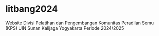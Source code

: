 # litbang2024
Website Divisi Pelatihan dan Pengembangan Komunitas Peradilan Semu (KPS) UIN Sunan Kalijaga Yogyakarta Periode 2024/2025
